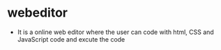 # webeditor
- It is a online web editor where the user can code with html, CSS and JavaScript code and excute the code 



